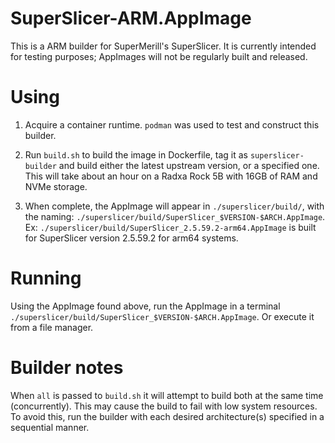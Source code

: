 # SuperSlicer-ARM.AppImage

This is a ARM builder for SuperMerill's SuperSlicer. It is currently intended for testing purposes; AppImages will not be regularly built and released.

# Using 

1. Acquire a container runtime. `podman` was used to test and construct this builder.

2. Run `build.sh` to build the image in Dockerfile, tag it as `superslicer-builder` and build either the latest upstream version, or a specified one. This will take about an hour on a Radxa Rock 5B with 16GB of RAM and NVMe storage.

3. When complete, the AppImage will appear in `./superslicer/build/`, with the naming: `./superslicer/build/SuperSlicer_$VERSION-$ARCH.AppImage`. Ex: `./superslicer/build/SuperSlicer_2.5.59.2-arm64.AppImage` is built for SuperSlicer version 2.5.59.2 for arm64 systems.

# Running

Using the AppImage found above, run the AppImage in a terminal `./superslicer/build/SuperSlicer_$VERSION-$ARCH.AppImage`. Or execute it from a file manager.

# Builder notes

When `all` is passed to `build.sh` it will attempt to build both at the same time (concurrently). This may cause the build to fail with low system resources. To avoid this, run the builder with each desired architecture(s) specified in a sequential manner.
